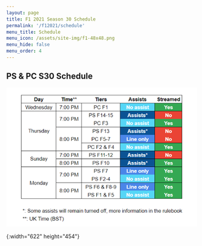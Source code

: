 ```yaml
---
layout: page
title: F1 2021 Season 30 Schedule
permalink: '/f12021/schedule'
menu_title: Schedule
menu_icon: /assets/site-img/f1-48x48.png
menu_hide: false
menu_order: 4
---
```


<div class="center">

## PS & PC S30 Schedule
[![schedule]](/assets/site-img/PSGL_Schedule_BST.png)


[schedule]: /assets/site-img/PSGL_Schedule_BST.png
{:width="622" height="454"}

</div>